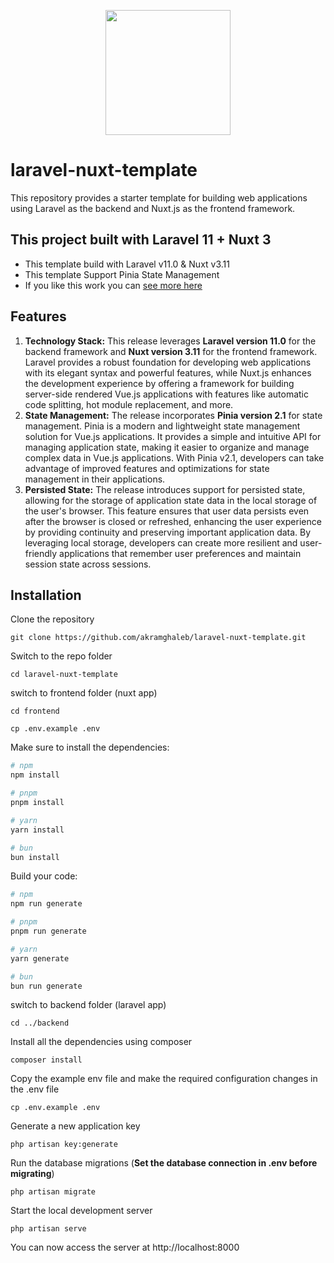<p align="center">
  <img src="https://raw.githubusercontent.com/fumeapp/laranuxt/main/resources/laranuxt.png" width="200" />
</p>

# laravel-nuxt-template
This repository provides a starter template for building web applications using Laravel as the backend and Nuxt.js as the frontend framework.


## This project built with Laravel 11 + Nuxt 3 <br>

- This template build with Laravel v11.0 & Nuxt v3.11 
- This template Support Pinia State Management
- If you like this work you can <a href="https://github.com/akramghaleb">see more here</a>

## Features
1. **Technology Stack:** This release leverages **Laravel version 11.0** for the backend framework and **Nuxt version 3.11** for the frontend framework. Laravel provides a robust foundation for developing web applications with its elegant syntax and powerful features, while Nuxt.js enhances the development experience by offering a framework for building server-side rendered Vue.js applications with features like automatic code splitting, hot module replacement, and more.
2. **State Management:** The release incorporates **Pinia version 2.1** for state management. Pinia is a modern and lightweight state management solution for Vue.js applications. It provides a simple and intuitive API for managing application state, making it easier to organize and manage complex data in Vue.js applications. With Pinia v2.1, developers can take advantage of improved features and optimizations for state management in their applications.
3. **Persisted State:** The release introduces support for persisted state, allowing for the storage of application state data in the local storage of the user's browser. This feature ensures that user data persists even after the browser is closed or refreshed, enhancing the user experience by providing continuity and preserving important application data. By leveraging local storage, developers can create more resilient and user-friendly applications that remember user preferences and maintain session state across sessions.

## Installation

Clone the repository

```
git clone https://github.com/akramghaleb/laravel-nuxt-template.git
```

Switch to the repo folder

```
cd laravel-nuxt-template
```

switch to frontend folder (nuxt app)

```
cd frontend

cp .env.example .env
```

Make sure to install the dependencies:
```bash
# npm
npm install

# pnpm
pnpm install

# yarn
yarn install

# bun
bun install
```

Build your code:

```bash
# npm
npm run generate

# pnpm
pnpm run generate

# yarn
yarn generate

# bun
bun run generate
```

switch to backend folder (laravel app)

```
cd ../backend
```


Install all the dependencies using composer

```
composer install
```

Copy the example env file and make the required configuration changes in the .env file

```
cp .env.example .env
```

Generate a new application key

```
php artisan key:generate
```

Run the database migrations (**Set the database connection in .env before migrating**)

```
php artisan migrate
```

Start the local development server

```
php artisan serve
```

You can now access the server at http://localhost:8000

<br><br>
